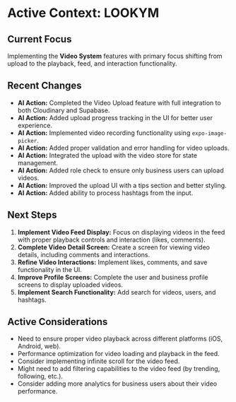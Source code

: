 # Active Context: LOOKYM

## Current Focus

Implementing the **Video System** features with primary focus shifting from upload to the playback, feed, and interaction functionality.

## Recent Changes

- **AI Action:** Completed the Video Upload feature with full integration to both Cloudinary and Supabase.
- **AI Action:** Added upload progress tracking in the UI for better user experience.
- **AI Action:** Implemented video recording functionality using `expo-image-picker`.
- **AI Action:** Added proper validation and error handling for video uploads.
- **AI Action:** Integrated the upload with the video store for state management.
- **AI Action:** Added role check to ensure only business users can upload videos.
- **AI Action:** Improved the upload UI with a tips section and better styling.
- **AI Action:** Added ability to process hashtags from the input.

## Next Steps

1. **Implement Video Feed Display:** Focus on displaying videos in the feed with proper playback controls and interaction (likes, comments).
2. **Complete Video Detail Screen:** Create a screen for viewing video details, including comments and interactions.
3. **Refine Video Interactions:** Implement likes, comments, and save functionality in the UI.
4. **Improve Profile Screens:** Complete the user and business profile screens to display uploaded videos.
5. **Implement Search Functionality:** Add search for videos, users, and hashtags.

## Active Considerations

- Need to ensure proper video playback across different platforms (iOS, Android, web).
- Performance optimization for video loading and playback in the feed.
- Consider implementing infinite scroll for the video feed.
- Might need to add filtering capabilities to the video feed (by trending, following, etc.).
- Consider adding more analytics for business users about their video performance.
